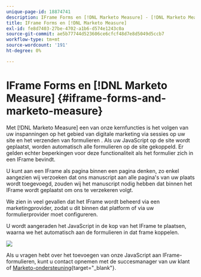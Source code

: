```yaml
---
unique-page-id: 18874741
description: IFrame Forms en [!DNL Marketo Measure] - [!DNL Marketo Measure] - Productdocumentatie
title: IFrame Forms en [!DNL Marketo Measure]
exl-id: fe8d7403-27be-4702-a1b6-d574e1243c0a
source-git-commit: ae5b77744d523606ce6cfcf48d7e8d5049d5ccb7
workflow-type: tm+mt
source-wordcount: '191'
ht-degree: 0%

---
```


# IFrame Forms en [!DNL Marketo Measure] {#iframe-forms-and-marketo-measure}

Met [!DNL Marketo Measure] een van onze kernfuncties is het volgen van uw inspanningen op het gebied van digitale marketing via sessies op uw site en het verzenden van formulieren . Als uw JavaScript op de site wordt geplaatst, worden automatisch alle formulieren op de site gekoppeld. Er gelden echter beperkingen voor deze functionaliteit als het formulier zich in een IFrame bevindt.

U kunt aan een IFrame als pagina binnen een pagina denken, zo enkel aangezien wij verzoeken dat ons manuscript aan alle pagina&#39;s van uw plaats wordt toegevoegd, zouden wij het manuscript nodig hebben dat binnen het IFrame wordt geplaatst om ons te verzekeren volgt.

We zien in veel gevallen dat het IFrame wordt beheerd via een marketingprovider, zodat u dit binnen dat platform of via uw formulierprovider moet configureren.

U wordt aangeraden het JavaScript in de kop van het IFrame te plaatsen, waarna we het automatisch aan de formulieren in dat frame koppelen.

![](assets/1-1.png)

Als u vragen hebt over het toevoegen van onze JavaScript aan IFrame-formulieren, kunt u contact opnemen met de succesmanager van uw klant of [Marketo-ondersteuning](https://nation.marketo.com/t5/support/ct-p/Support){target="_blank"}.
